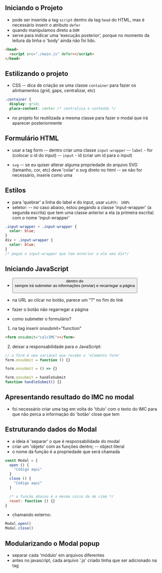 ## Iniciando o Projeto

- pode ser inserida a tag `script` dentro da tag `head` do HTML, mas é necessário inserir o atributo `defer`
- quando manipulamos direto a `DOM`
- serve para indicar uma 'execução posterior', porque no momento da leitura da linha o 'body' ainda não foi lido.

```html
<head>
  <script src="./main.js" defer></script>
</head>
```

## Estilizando o projeto

- CSS
  -- dica de criação se uma classe `container` para fazer os alinhamentos (grid, gaps, centralizar, etc)

```css
.container {
  display: grid;
  place-content: center /* centraliza o conteúdo */
```

- no projeto foi reutilizada a mesma classe para fazer o modal que irá aparecer posteriormente

## Formulário HTML

- usar a tag form
  -- dentro criar uma classe `input-wrapper`
  -- `label` - for (colocar o id do input)
  -- `input` - id (criar um id para o input)

- `svg`
  -- se eu quiser alterar alguma propriedade do arquivo SVG (tamanho, cor, etc) deve 'colar' o svg direto no html
  -- se não for necessário, inserie como uma <img>

## Estilos

- para 'quebrar' a linha do label e do input, usar `width: 100%`
- seletor:
  -- no caso abaixo, estou pegando a classe 'input-wrapper' (a segunda escrita) que tem uma classe anterior a ela (a primeira escrita) com o nome 'input-wrapper'

```css
.input-wrapper + .input-wrapper {
  color: blue;
}
div + .input-wrapper {
  color: blue;
}
/* pegue o input-wrapper que tem anterior a ele uma div*/
```

## Iniciando JavaScript

- <button type="submit"> dentro do <form> sempre irá submeter as informações (enviar) e recarregar a página
- na URL ao clicar no botão, parece um "?" no fim do link
- fazer o botão não regarregar a página

- como submeter o formulário?

1. na tag <form> inserir onsubmit="function"

```html
<form onsubmit="calcIMC"></form>
```

2. deixar a responsabilidade para o JavaScript:

```js
// o form é uma variável que recebe o 'elemento form'
form.onsubmit = function () {}

form.onsubmit = () => {}

form.onsubmit = handleSubmit
function handleSubmit() {}
```

## Apresentando resultado do IMC no modal

- foi necessário criar uma tag <span> em volta do 'título' com o texto do IMC para que não perca a informação do 'botão' close que tem

## Estruturando dados do Modal

- a ideia é 'separar' o que é responsabilidade do modal
- criar um 'objeto' com as funções dentro;
  -- object literal
- o nome da função é a propriedade que será chamada

```js
const Modal = {
  open () {
    "Código aqui"
  }
  close () {
    "Código aqui"
  }

  /* a função abaixo é a mesma coisa da de cima */
  reset: function () {}
}
```

- chamando externo:

```js
Modal.open()
Modal.close()
```

## Modularizando o Modal popup

- separar cada 'módulo' em arquivos diferentes
- antes no javascript, cada arquivo '.js' criado tinha que ser adicionado na tag <script> de forma individual para funcionar
- e poderia usar as variáveis normalmente no código (sem import x export)

```html
<script src="./main.js"></script>
<script src="./modal.js"></script>
<script src="./utils.js"></script>
```

- com o novo modelo, basta informar apenas o script principal e adicionar o atributo `type="module"`

```html
<script src="./main.js" type="module">
```

_Objetivo_

- deixar o código mais limpo
- fácil manutenção depois do código pronto
- fácil leitura

- no arquivo `modal.js` tem que utilizar o `export`
- no arquivo `main.js` tem que usar o `import`

```js
// no arquivo js do modal
export const Modal = {}
// ou
export { Modal }

// no arquivo js principal
import { Modal } from "./modal.js"
```

## Fechando o modal pelo teclado

- fechar pela tecla `esc` do teclado
- dica para saber o 'nome' da tecla
- imprimir no console conforme abaixo

```js
window.addEventListener("keydown", handleKeydown)
function handleKeydown(event) {
  console.log(event.key)
}
```

## Validando Dados

- criação de uma função para validar se a informação é número
- função `isNan()`
- o retorno da função `isNan()` se passado uma string vazia, entende como um número, então precisa validar a string vazia

```js
if (showAlertError) {
  return
  // esse return dentro do if, como no código estiver dentro da função, a função como um todo para de executar
  // se entrar no if, a função para de executar
}
```

## Modularizando a caixa de alerta de erro

- criar um novo módulo do 'alert-error', criar um objeto para estruturar
- object literal
  -- caputar o elemento
  -- abrir e fechar o alert-error

## Modularizar as funções utilitárias

- funções 'imc' e 'notANumber'
- criar um arquivo '.js' com o nome 'utils'

## Refatorando a função de submit, aplicando regras de Clean Code

- Clean Code = código limpo = Robert Cecil Martin (uncle bob)
- regras para código limpo
  -- nomes das variáveis explicativas
  -- funçõex enxutas
  -- não inserir comentários desnecessários
  -- viu algo 'errado', melhore sempre

- dica no começo:
  -- fazer funções grandes mesmo
  -- ir avançando em fazer pequenas funções
  -- não existe a maneira perfeita!

## Desafio

- Fechar a janela de erro ao digitar no campo
- dica: evento de nome `input`
